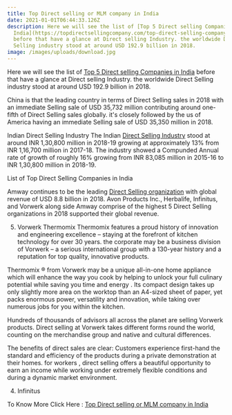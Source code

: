 ```yaml
---
title: Top Direct selling or MLM company in India
date: 2021-01-01T06:44:33.126Z
description: Here we will see the list of [Top 5 Direct selling Companies in
  India](https://topdirectsellingcompany.com/top-direct-selling-company/#more-86)
  before that have a glance at Direct selling Industry. the worldwide Direct
  Selling industry stood at around USD 192.9 billion in 2018.
image: /images/uploads/download.jpg
---
```

Here we will see the list of [Top 5 Direct selling Companies in India](https://topdirectsellingcompany.com/top-direct-selling-company/#more-86) before that have a glance at Direct selling Industry. the worldwide Direct Selling industry stood at around USD 192.9 billion in 2018.

China is that the leading country in terms of Direct Selling sales in 2018 with an immediate Selling sale of USD 35,732 million contributing around one-fifth of Direct Selling sales globally. it's closely followed by the us of America having an immediate Selling sale of USD 35,350 million in 2018.

Indian Direct Selling Industry
The Indian [Direct Selling Industry](https://topdirectsellingcompany.com/top-direct-selling-company/#more-86) stood at around INR 1,30,800 million in 2018-19 growing at approximately 13% from INR 1,16,700 million in 2017-18. The industry showed a Compunded Annual rate of growth of roughly 16% growing from INR 83,085 million in 2015-16 to INR 1,30,800 million in 2018-19.

List of Top Direct Selling Companies in India

Amway continues to be the leading [Direct Selling organization](https://topdirectsellingcompany.com/top-direct-selling-company/#more-86) with global revenue of USD 8.8 billion in 2018. Avon Products Inc., Herbalife, Infinitus, and Vorwerk along side Amway comprise of the highest 5 Direct Selling organizations in 2018 supported their global revenue.

5. Vorwerk Thermomix
   Thermomix features a proud history of innovation and engineering excellence – staying at the forefront of kitchen technology for over 30 years. the corporate may be a business division of Vorwerk – a serious international group with a 130-year history and a reputation for top quality, innovative products.

Thermomix ® from Vorwerk may be a unique all-in-one home appliance which will enhance the way you cook by helping to unlock your full culinary potential while saving you time and energy . Its compact design takes up only slightly more area on the worktop than an A4-sized sheet of paper, yet packs enormous power, versatility and innovation, while taking over numerous jobs for you within the kitchen.

Hundreds of thousands of advisors all across the planet are selling Vorwerk products. Direct selling at Vorwerk takes different forms round the world, counting on the merchandise group and native and cultural differences.

The benefits of direct sales are clear: Customers experience first-hand the standard and efficiency of the products during a private demonstration at their homes. for workers , direct selling offers a beautiful opportunity to earn an income while working under extremely flexible conditions and during a dynamic market environment.

4. Infinitus

To Know More Click Here : [Top Direct selling or MLM company in India](https://topdirectsellingcompany.com/top-direct-selling-company/#more-86)